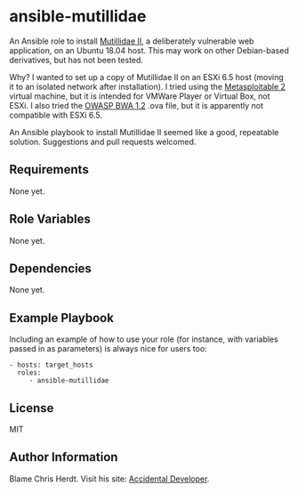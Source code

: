 ansible-mutillidae
=========

An Ansible role to install [Mutillidae II](https://github.com/webpwnized/mutillidae), a deliberately vulnerable web application, on an Ubuntu 18.04 host. This may work on other Debian-based derivatives, but has not been tested.

Why? I wanted to set up a copy of Mutillidae II on an ESXi 6.5 host (moving it to an isolated network after installation). I tried using the [Metasploitable 2](https://sourceforge.net/projects/metasploitable/files/Metasploitable2/) virtual machine, but it is intended for VMWare Player or Virtual Box, not ESXi. I also tried the [OWASP BWA 1.2](https://sourceforge.net/projects/owaspbwa/files/1.2/) .ova file, but it is apparently not compatible with ESXi 6.5.

An Ansible playbook to install Mutillidae II seemed like a good, repeatable solution. Suggestions and pull requests welcomed.

Requirements
------------

None yet.

Role Variables
--------------

None yet.

Dependencies
------------

None yet.

Example Playbook
----------------

Including an example of how to use your role (for instance, with variables
passed in as parameters) is always nice for users too:

    - hosts: target_hosts
      roles:
         - ansible-mutillidae

License
-------

MIT

Author Information
------------------

Blame Chris Herdt. Visit his site: [Accidental Developer](https://osric.com/chris/accidental-developer/).
